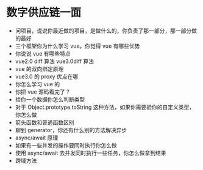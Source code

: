 # 数字供应链一面

- 问项目，说说你最近做的项目，是做什么的，你负责了那一部分，那一部分做的最好
- 三个框架你为什么学习 vue，你觉得 vue 有哪些优势
- 你说说 vue 有哪些特点
- vue2.0 diff 算法 vue3.0diff 算法
- vue 的双向绑定原理
- vue3.0 的 proxy 优点在哪
- 你怎么学习 vue 的
- 你把 vue 源码看完了？
- 给你一个数据你怎么判断类型
- 对于 Object.prototype.toString 这种方法，如果你需要验你的自定义类型，你怎么做
- 箭头函数和普通函数区别
- 聊到 generator，你还有什么别的方法解决异步
- async/await 原理
- 如果有一些并发的操作要同时执行你怎么做
- 使用 async/await 去并发同时执行一些任务，你怎么做拿到结果
- 跨域方法